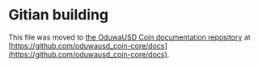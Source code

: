 Gitian building
================

This file was moved to [the OduwaUSD Coin documentation repository](https://github.com/oduwausd_coin-core/docs/blob/master/gitian-building.md) at [https://github.com/oduwausd_coin-core/docs](https://github.com/oduwausd_coin-core/docs).
